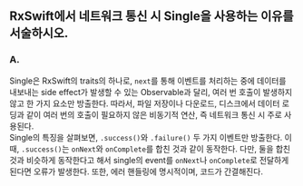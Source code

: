 ## RxSwift에서 네트워크 통신 시 Single을 사용하는 이유를 서술하시오.

### A.

Single은 RxSwift의 traits의 하나로,  `next`를 통해 이벤트를 처리하는 중에 데이터를 내보내는 side effect가 발생할 수 있는 Observable과 달리, 여러 번 호출이 발생하지 않고 한 가지 요소만 방출한다.
따라서, 파일 저장이나 다운로드, 디스크에서 데이터 로딩과 같이 여러 번의 호출이 필요하지 않은 비동기적 연산, 즉 네트워크 통신 시 주로 사용된다. <br>
Single의 특징을 살펴보면, `.success()`와 `.failure()` 두 가지 이벤트만 방출한다. 이때, `.success()`는 `onNext`와 `onComplete`를 합친 것과 같이 동작한다. 다만, 둘을 합친 것과 비슷하게 동작한다고 해서 single의 event를 `onNext`나 `onComplete`로 전달하게 된다면 오류가 발생한다.
또한, 에러 핸들링에 명시적이며, 코드가 간결해진다.
